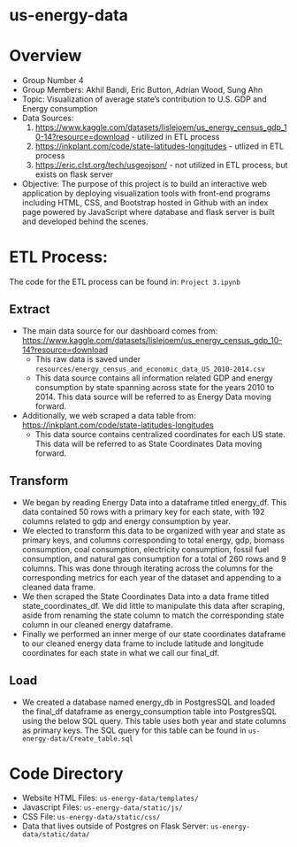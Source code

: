 # us-energy-data
# Overview

- Group Number 4
- Group Members: Akhil Bandi, Eric Button, Adrian Wood, Sung Ahn
- Topic: Visualization of average state’s contribution to U.S. GDP and Energy consumption
- Data Sources: 
    1. https://www.kaggle.com/datasets/lislejoem/us_energy_census_gdp_10-14?resource=download - utilized in ETL process
    1. https://inkplant.com/code/state-latitudes-longitudes - utlized in ETL process
    1. https://eric.clst.org/tech/usgeojson/ - not utilized in ETL process, but exists on flask server
- Objective: The purpose of this project is to build an interactive web application by deploying visualization tools with front-end programs including HTML, CSS, and Bootstrap hosted in Github with an index page powered by JavaScript where database and flask server is built and developed behind the scenes. 
# ETL Process:
The code for the ETL process can be found in: `Project 3.ipynb`
## Extract
- The main data source for our dashboard comes from: https://www.kaggle.com/datasets/lislejoem/us_energy_census_gdp_10-14?resource=download
    - This raw data is saved under `resources/energy_census_and_economic_data_US_2010-2014.csv`
    - This data source contains all information related GDP and energy consumption by state spanning across state for the years 2010 to 2014. This data source will be referred to as Energy Data moving forward.
- Additionally, we web scraped a data table from: 
https://inkplant.com/code/state-latitudes-longitudes 
    - This data source contains centralized coordinates for each US state. This data will be referred to as State Coordinates Data moving forward.
## Transform
- We began by reading Energy Data into a dataframe titled energy_df. This data contained 50 rows with a primary key for each state, with 192 columns related to gdp and energy consumption by year.
- We elected to transform this data to be organized with year and state as primary keys, and columns corresponding to total energy, gdp, biomass consumption, coal consumption, electricity consumption, fossil fuel consumption, and natural gas consumption for a total of 260 rows and 9 columns. This was done through iterating across the columns for the corresponding metrics for each year of the dataset and appending to a cleaned data frame.
- We then scraped the State Coordinates Data into a data frame titled state_coordinates_df. We did little to manipulate this data after scraping, aside from renaming the state column to match the corresponding state column in our cleaned energy dataframe. 
- Finally we performed an inner merge of our state coordinates dataframe to our cleaned energy data frame to include latitude and longitude coordinates for each state in what we call our final_df.

## Load
- We created a database named energy_db in PostgresSQL and loaded the final_df dataframe as energy_consumption table into PostgresSQL using the below SQL query. This table uses both year and state columns as primary keys. The SQL query for this table can be found in `us-energy-data/Create_table.sql`

# Code Directory
- Website HTML Files: `us-energy-data/templates/`
- Javascript Files: `us-energy-data/static/js/`
- CSS File: `us-energy-data/static/css/`
- Data that lives outside of Postgres on Flask Server: `us-energy-data/static/data/`







